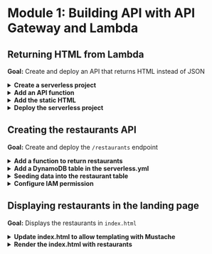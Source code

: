 # Module 1: Building API with API Gateway and Lambda

## Returning HTML from Lambda

**Goal:** Create and deploy an API that returns HTML instead of JSON

<details>
<summary><b>Create a serverless project</b></summary><p>

1. Create a directory for your serverless project.

    ```
    mkdir production-ready-serverless-workshop
    cd production-ready-serverless-workshop
    ```

2. Initialise the project:
    
    `npm init -y`
    
3. Install the `Serverless` framework as dev dependency.

    `npm install --save-dev serverless`

4. Create nodejs Serverless project using one of the default templates.

    `npx sls create --template aws-nodejs`

    See more information about `serverless create` command on [CLI documentation](https://serverless.com/framework/docs/providers/aws/cli-reference/create/) page.

5. Delete the `handler.js` file at the root

</p></details>

<details>
<summary><b>Add an API function</b></summary><p>

1. Modify the `serverless.yml` to the following.

```yml
service: workshop-${self:custom.name}

frameworkVersion: '3'

custom:
  name: <YOUR_NAME_HERE>

provider:
  name: aws
  runtime: nodejs18.x

functions:
  get-index:
    handler: functions/get-index.handler
    events:
      - http:
          path: /
          method: get
```

2. Under `custom`, replace `<YOUR_NAME_HERE>` with your name (**no whitespaces, all lower case**), e.g. `yancui`. This is so that if your project doesn't clash with your colleague's in case you're using a shared AWS account.

3. In the project root, add a folder called `functions`

4. Add a file `get-index.js` under the newly created `functions` folder

5. Modify the `get-index.js` file to the following:

```javascript
const fs = require("fs")

const html = fs.readFileSync('static/index.html', 'utf-8')

module.exports.handler = async (event, context) => {
  const response = {
    statusCode: 200,
    headers: {
      'Content-Type': 'text/html; charset=UTF-8'
    },
    body: html
  }

  return response
}
```

Here, we're loading a static HTML page from a `static` folder (to be added in the next section). Which we will return in the HTTP response, along with a header with the correct `Content-Type` (otherwise it defaults to `application/json`).

And since the variable `html` is declared and assigned OUTSIDE the handler function, it will run ONLY the first time our code executes on a new container. The same goes to any variables you declare outside the handler function, such as the `fs` module which we required at the top.

</p></details>

<details>
<summary><b>Add the static HTML</b></summary><p>

1. Add a folder to the project root, call it `static`

2. Add a file `index.html` under the newly created `static` folder

3. Modify the `index.html` file to the following:

```xml
<!DOCTYPE html>
<html>
  <head>
    <meta charset="UTF-8">
    <title>Big Mouth</title>
    
    <style>
      .fullscreenDiv {
        background-color: #05bafd;
        width: 100%;
        height: auto;
        bottom: 0px;
        top: 0px;
        left: 0;
        position: absolute;
      }

      .column-container {
        padding: 0;
        margin: 0;
        list-style: none;
        display: -webkit-box;
        display: -moz-box;
        display: -ms-flexbox;
        display: -webkit-flex;
        display: flex;
        flex-flow: column;
        justify-content: center;
      }

      .item {
        padding: 5px;
        height: auto;
        margin-top: 10px;
        display: flex;
        flex-flow: row;
        justify-content: center;
      }

      input {
        font-family: Arial, Helvetica, sans-serif;
        font-size: 18px;
      }

      button {
        font-family: Arial, Helvetica, sans-serif;
        font-size: 18px;
      }
    </style>

    <script>
    </script>
  </head>

  <body>
    <div class="fullscreenDiv">
      <ul class="column-container">
        <li class="item">
          <img id="logo" src="https://d2qt42rcwzspd6.cloudfront.net/manning/big-mouth.png">
        </li>
        <li class="item">
          <input id="theme" type="text" size="50" placeholder="enter a theme, eg. cartoon"/>
          <button onclick="search()">Find Restaurants</button>
        </li>
      </ul>
  </div>
  </body>

</html>
```

</p></details>

<details>
<summary><b>Deploy the serverless project</b></summary><p>

1. Run `deploy` command:

    `npx sls deploy`

    See more information about `deploy` command on [CLI documentation](https://serverless.com/framework/docs/providers/aws/cli-reference/deploy/) page.

2. In the output you should see something like this:

```
Deploying workshop-yancui to stage dev (us-east-1)

✔ Service deployed to stack workshop-yancui-dev (129s)

endpoint: GET - https://xxx.execute-api.us-east-1.amazonaws.com/dev/
functions: 
  get-index: workshop-yancui-dev-get-index (43 kB)
```

Load the endpoint in the browser and see something like the following:

![](/images/mod03-001.png)

</p></details>

## Creating the restaurants API

**Goal:** Create and deploy the `/restaurants` endpoint

<details>
<summary><b>Add a function to return restaurants</b></summary><p>

1. Add a file `get-restaurants.js` file to the `functions` folder

2. Install the `aws-sdk` client for DynamoDB, and the `util-dynamodb` package which makes it easier for us to marshall and unmarshall between vanilla javascript objects and DynamoDB objects:

`npm install --save-dev @aws-sdk/client-dynamodb @aws-sdk/util-dynamodb`

3. Modify `get-restaurants.js` to the following:

```javascript
const { DynamoDB } = require("@aws-sdk/client-dynamodb")
const { unmarshall } = require("@aws-sdk/util-dynamodb")
const dynamodb = new DynamoDB()

const defaultResults = process.env.defaultResults || 8
const tableName = process.env.restaurants_table

const getRestaurants = async (count) => {
  console.log(`fetching ${count} restaurants from ${tableName}...`)
  const req = {
    TableName: tableName,
    Limit: count
  }

  const resp = await dynamodb.scan(req)
  console.log(`found ${resp.Items.length} restaurants`)
  return resp.Items.map(x => unmarshall(x))
}

module.exports.handler = async (event, context) => {  
  const restaurants = await getRestaurants(defaultResults)
  const response = {
    statusCode: 200,
    body: JSON.stringify(restaurants)
  }

  return response
}
```

This function depends on two environment variables:

* `defaultResults` [optional] : how many restaurants to return

* `restaurants_table` [required] : name of the restaurants DynamoDB table

4. Modify `serverless.yml` to add the new function and its environment variables:

```yml
get-restaurants:
  handler: functions/get-restaurants.handler
  events:
    - http:
        path: /restaurants
        method: get
  environment:
    restaurants_table: !Ref RestaurantsTable
```

Notice that the `restaurants_table` environment variable is referencing (using the CloudFormation pseudo function `!Ref`) a resource called `RestaurantsTable`. We'll add that next.

**IMPORTANT**: make sure this block is indented and aligns with the `get-index` function. e.g.

```yml
functions:
  get-index:
    handler: functions/get-index.handler
    events:
      - http:
          path: /
          method: get

  get-restaurants:
    handler: functions/get-restaurants.handler
    events:
      - http:
          path: /restaurants/
          method: get
    environment:
      restaurants_table: !Ref RestaurantsTable
```

</p></details>

<details>
<summary><b>Add a DynamoDB table in the serverless.yml</b></summary><p>

1. Add DynamoDB table to `serverless.yml`. Add this block to the end of the file:

```yml
resources:
  Resources:
    RestaurantsTable:
      Type: AWS::DynamoDB::Table
      Properties:
        BillingMode: PAY_PER_REQUEST
        AttributeDefinitions:
          - AttributeName: name
            AttributeType: S
        KeySchema:
          - AttributeName: name
            KeyType: HASH
```

This is how we define a DynamoDB table in CloudFormation. Couple of things to note if you're new to AWS or CloudFormation.

`RestaurantsTable` is called the **logical Id** in CloudFormation, and is the unique ID for a resource within a CloudFormation template. Other resources can reference this resource using this logical id. You typically use either the `!Ref` or `!GetAtt` function to reference a resource and get its attributes (like name or ARN). Which, depending on the resource and the attribute you want to get, you have to choose the right function... I have a cheatsheet [here](https://theburningmonk.com/cloudformation-ref-and-getatt-cheatsheet) that lists all the resources and what you get with each.

DynamoDB has two billing modes. And here, we're using the `On-Demand` mode by setting `BillingMode` to `PAY_PER_REQUEST`. This means we don't pay for the table unless we use it, which is perfect for a demo app like this. In fact, this is probably the right setting for your app in production too unless you have very stable and very predictable load.

And lastly, DynamoDB operates with `HASH` and `RANGE` keys as the only schemas you need to specify, so that's what `KeySchema` is doing. When you specify an attribute in the key schema you also need to add them to the `AttributeDefinitions` list so you can specify their type (`S` for `String`), this is how we tell DynamoDB that the table has a `HASH` key called `name` and it's a `S`tring.

There are other configurations available, but they're not needed here. For more details, check out the CloudFormation docs [here](https://docs.aws.amazon.com/AWSCloudFormation/latest/UserGuide/aws-resource-dynamodb-table.html).

Ok, now let's deploy the serverless project again (so CloudFormation provisions the table):

`npx sls deploy`

After deployment finishes, the DynamoDB table would now be provisioned.

If you look into the DynamoDB console in your AWS account, you will see that the table would have an auto-generated name like `workshop-yancui-dev-RestaurantsTable-1867PM9U2N4ZA`.

At this point, it's also worth peeking into the CloudFormation console, and see that the Serverless framework generated a CloudFormation stack for our project, and the name of the stack is derived from the `service` and `stage` name of our project - e.g. `workshop-yancui-dev`.

The stack includes a no. of outputs including the deployment bucket name, and the root URL for API Gateway REST API.

![](/images/mod03-002.png)

Since we have added a DynamoDB table to the stack as a custom resource, it's useful to add its name to the stack output.

2. To add the `RestaurantsTable` name to stack output, go to `serverless.yml`. Under the `resources` section, add the following:

```yml
  Outputs:
    RestaurantsTableName:
      Value: !Ref RestaurantsTable
```

**IMPORTANT**: `Outputs` should be aligned with `Resources` (**NOT** `resources`). So after this change, the `resources` section of your `serverless.yml` should look like this:

```yml
resources:
  Resources:
    RestaurantsTable:
      Type: AWS::DynamoDB::Table
      Properties:
        BillingMode: PAY_PER_REQUEST
        AttributeDefinitions:
          - AttributeName: name
            AttributeType: S
        KeySchema:
          - AttributeName: name
            KeyType: HASH

  Outputs:
    RestaurantsTableName:
      Value: !Ref RestaurantsTable
```

Make sure the indentations are exactly the same.

3. Deploy the project again

`npx sls deploy`

and check in the CloudFormation console to make sure that you see the `RestaurantsTableName` in the stack outputs

![](/images/mod03-003.png)

</p></details>

<details>
<summary><b>Seeding data into the restaurant table</b></summary><p>

To seed some restaurant data into the table, we're going to add a script to do that. 

But wait! We have a problem here...

The DynamoDB table name is randomly generated, how do we write this script so that it doesn't require us to go into the AWS console and copy the name of the table?

There are a couple of solutions to this:

1. Use the [serverless-export-env](https://github.com/arabold/serverless-export-env/) plugin to export the environment variables to a `.env` file.
2. Programmatically reference the `RestaurantsTableName` stack output we added above.
3. Export the table name as a SSM parameter (by adding a `AWS::SSM::Parameter` resource to our `serverless.yml`) and programmatically reference it from the script.

For the purpose of this demo app, let's use option 1, as it'll come in handy for us later on when we start writing tests. See [Paul Swail](https://twitter.com/paulswail)'s [post](https://winterwindsoftware.com/cloud-config-local-tests/) for more details.

1. Install the `serverless-export-env` plugin by running

`npm install --save-dev serverless-export-env`

2. Open `serverless.yml` and add the following to the end of the file

```yml
plugins:
  - serverless-export-env
```

**IMPORTANT**: `plugins` should be at the same level as `provider`, `functions` and `resources`, that is, it should have *NO INDENTATION*.

3. Run `npx sls export-env --all`. This command should generate a `.env` file in your project root, and the file content should look something like this:

`restaurants_table=workshop-yancui-dev-RestaurantsTable-1Y097GF7QLUIX`

This is because our `get-restaurants` function has an environment variable called `restaurants_table`. The `serverless-export-env` plugin has resolved the `!Ref RestaurantTable` reference and helpfully added the resolved table name to the `.env` file.

4. Before we move on, let's go back to the `serverless.yml` file and add the following to the `custom` section:

```yml
export-env:
  overwrite: true
```

By default, the `serverless-export-env` plugin would not overwrite the `.env` file, but we want it to do just that whenever we run the command to make sure we have the latest values in the `.env` file.

After this change, your custom section should look like this:

```yml
custom:
  name: <YOUR NAME>
  export-env:
    overwrite: true
```

5. To load the `.env` file from our code, we need the `dotenv` NPM package.

Add `.env` to your `.gitignore` file

6. Install the `dotenv` package

`npm install --save-dev dotenv`

7. Add a file `seed-restaurants.js` to the project root

8. Modify `seed-restaurants.js` to the following.

```javascript
const AWS = require('aws-sdk')
AWS.config.region = 'us-east-1'
const dynamodb = new AWS.DynamoDB.DocumentClient()
require('dotenv').config()

const restaurants = [
  { 
    name: "Fangtasia", 
    image: "https://d2qt42rcwzspd6.cloudfront.net/manning/fangtasia.png", 
    themes: ["true blood"] 
  },
  { 
    name: "Shoney's", 
    image: "https://d2qt42rcwzspd6.cloudfront.net/manning/shoney's.png", 
    themes: ["cartoon", "rick and morty"] 
  },
  { 
    name: "Freddy's BBQ Joint", 
    image: "https://d2qt42rcwzspd6.cloudfront.net/manning/freddy's+bbq+joint.png", 
    themes: ["netflix", "house of cards"] 
  },
  { 
    name: "Pizza Planet", 
    image: "https://d2qt42rcwzspd6.cloudfront.net/manning/pizza+planet.png", 
    themes: ["netflix", "toy story"] 
  },
  { 
    name: "Leaky Cauldron", 
    image: "https://d2qt42rcwzspd6.cloudfront.net/manning/leaky+cauldron.png", 
    themes: ["movie", "harry potter"] 
  },
  { 
    name: "Lil' Bits", 
    image: "https://d2qt42rcwzspd6.cloudfront.net/manning/lil+bits.png", 
    themes: ["cartoon", "rick and morty"] 
  },
  { 
    name: "Fancy Eats", 
    image: "https://d2qt42rcwzspd6.cloudfront.net/manning/fancy+eats.png", 
    themes: ["cartoon", "rick and morty"] 
  },
  { 
    name: "Don Cuco", 
    image: "https://d2qt42rcwzspd6.cloudfront.net/manning/don%20cuco.png", 
    themes: ["cartoon", "rick and morty"] 
  },
];

const putReqs = restaurants.map(x => ({
  PutRequest: {
    Item: x
  }
}))

const req = {
  RequestItems: {
    [process.env.restaurants_table]: putReqs
  }
}
dynamodb.batchWrite(req).promise()
  .then(() => console.log("all done"))
  .catch(err => console.error(err))
```

**NOTE**: the AWS region is hard-coded to `us-east-1` in the `seed-restaurants.js` script, if you had deployed the project to another region, then you need to change the region on line 2 to match the deployed region.

9. Run the `seed-restaurants.js` script

`node seed-restaurants.js`

</p></details>

<details>
<summary><b>Configure IAM permission</b></summary><p>

1. Modify `serverless.yml` and add an `iamRoleStatements` section under `provider` (make sure you check for proper indentation!):

```yml
provider:
  name: aws
  runtime: nodejs18.x

  iam:
    role:
      statements:
        - Effect: Allow
          Action: dynamodb:scan
          Resource: !GetAtt RestaurantsTable.Arn
```

This adds the `dynamodb:scan` permission to the Lambda execution role.

2. Deploy the project

`npx sls deploy`

</p></details>

## Displaying restaurants in the landing page

**Goal:** Displays the restaurants in `index.html`

<details>
<summary><b>Update index.html to allow templating with Mustache</b></summary><p>

1. Modify `index.html` to the following:

```html
<!DOCTYPE html>
<html>
  <head>
    <meta charset="UTF-8">
    <title>Big Mouth</title>
    
    <style>
      .fullscreenDiv {
        background-color: #05bafd;
        width: 100%;
        height: auto;
        bottom: 0px;
        top: 0px;
        left: 0;
        position: absolute;
      }
      .restaurantsDiv {
        background-color: #ffffff;
        width: 100%;
        height: auto;
      }
      .dayOfWeek {
        font-family: Arial, Helvetica, sans-serif;
        font-size: 32px;
        padding: 10px;
        height: auto;
        display: flex;
        justify-content: center;
      }
      .column-container {
        padding: 0;
        margin: 0;
        list-style: none;
        display: flex;
        flex-flow: column;
        flex-wrap: wrap;
        justify-content: center;
      }
      .row-container {
        padding: 0;
        margin: 0;
        list-style: none;
        display: flex;
        flex-flow: row;
        flex-wrap: wrap;
        justify-content: center;
      }
      .item {
        padding: 5px;
        height: auto;
        margin-top: 10px;
        display: flex;
        flex-flow: row;
        flex-wrap: wrap;
        justify-content: center;
      }
      .restaurant {
        background-color: #00a8f7;
        border-radius: 10px;
        padding: 5px;
        height: auto;
        width: auto;
        margin-left: 40px;
        margin-right: 40px;
        margin-top: 15px;
        margin-bottom: 0px;
        display: flex;
        justify-content: center;
      }
      .restaurant-name {
        font-size: 24px;
        font-family:Arial, Helvetica, sans-serif;
        color: #ffffff;
        padding: 10px;
        margin: 0px;
      }
      .restaurant-image {
        padding-top: 0px;
        margin-top: 0px;
      }
      input {
        font-family: Arial, Helvetica, sans-serif;
        font-size: 18px;
      }
      button {
        font-family: Arial, Helvetica, sans-serif;
        font-size: 18px;
      }
    </style>

    <script>
    </script>
  </head>

  <body>
    <div class="fullscreenDiv">
      <ul class="column-container">
        <li class="item">
          <img id="logo" src="https://d2qt42rcwzspd6.cloudfront.net/manning/big-mouth.png">
        </li>
        <li class="item">
          <input id="theme" type="text" size="50" placeholder="enter a theme, eg. cartoon"/>
          <button onclick="search()">Find Restaurants</button>
        </li>
        <li>
          <div class="restaurantsDiv column-container">
            <b class="dayOfWeek">{{dayOfWeek}}</b>
            <ul class="row-container">
              {{#restaurants}}
              <li class="restaurant">
                <ul class="column-container">
                    <li class="item restaurant-name">{{name}}</li>
                    <li class="item restaurant-image">
                      <img src="{{image}}">
                    </li>
                </ul>
              </li>
              {{/restaurants}}
            </ul> 
          </div>
        </li>
      </ul>
  </div>
  </body>

</html>
```
</p></details>

<details>
<summary><b>Render the index.html with restaurants</b></summary><p>

1. Install `mustache` as dependency

`npm install --save mustache`

`mustache` is a templating library for javascript, which we'll use to "render" our HTML page.

2. Install `axios` as dependency

`npm install --save axios`

`axios` is a HTTP client library, we will use it to make a HTTP from the `get-index` function to the new `/restaurants` endpoint to fetch a list of restaurants to render.

3. Modify `get-index.js` to the following:

```javascript
const fs = require("fs")
const Mustache = require('mustache')
const http = require('axios')

const restaurantsApiRoot = process.env.restaurants_api
const days = ['Sunday', 'Monday', 'Tuesday', 'Wednesday', 'Thursday', 'Friday', 'Saturday']

let html

function loadHtml () {
  if (!html) {
    console.log('loading index.html...')
    html = fs.readFileSync('static/index.html', 'utf-8')
    console.log('loaded')
  }
  
  return html
}

const getRestaurants = async () => {
  const httpReq = http.get(restaurantsApiRoot)
  return (await httpReq).data
}

module.exports.handler = async (event, context) => {
  const template = loadHtml()
  const restaurants = await getRestaurants()
  const dayOfWeek = days[new Date().getDay()]
  const html = Mustache.render(template, { dayOfWeek, restaurants })
  const response = {
    statusCode: 200,
    headers: {
      'Content-Type': 'text/html; charset=UTF-8'
    },
    body: html
  }

  return response
}
```

After this change, the `get-index` function needs the `restaurants_api` environment variable to know where the `/restaurants` endpoint is.

The Serverless **ALWAYS** use the logical ID `ApiGatewayRestApi` for the API Gateway REST API resource it creates. So you can construct the URL for the `/restaurants` endpoint using the `Fn::Sub` CloudFormation pseudo function (or the `!Sub` shorthand) like this:

```yml
!Sub https://${ApiGatewayRestApi}.execute-api.${AWS::Region}.amazonaws.com/${sls:stage}/restaurants
```

See [here](https://docs.aws.amazon.com/AWSCloudFormation/latest/UserGuide/intrinsic-function-reference-sub.html) for more info on the `Fn::Sub` pseudo function.

4. Modify the `serverless.yml` to add the `restaurants_api` environment variable to the `get-index` function:

```yml
get-index:
  handler: functions/get-index.handler
  events:
    - http:
        path: /
        method: get
  environment:
    restaurants_api: !Sub https://${ApiGatewayRestApi}.execute-api.${AWS::Region}.amazonaws.com/${sls:stage}/restaurants
```

The `Fn::Sub` pseudo function (we used the `!Sub` shorthand) lets you reference other CloudFormation resources as well as CloudFormation pseudo parameters with the `${}` syntax. Here we needed to reference two of these:

* `${ApiGatewayRestApi}`: this references the `ApiGatewayRestApi` resource that the Serverless framework has generated for the API Gateway REST API object. This is equivalent to `!Ref ApiGatewayRestApi`, which returns the API Id which is part of the API's url.
* `${AWS::Region}`: this references the `AWS::Region` pseudo parameter, that is, the AWS region (e.g. `us-east-1`) that you're deploying the CloudFormation stack to.

But wait, the Serverless framework also uses `${...}` syntax in its own variables system. See [this page](https://serverless.com/framework/docs/providers/aws/guide/variables/) for more information.

Luckily, we can use both side by side, and in this example, we can see that we're referencing the `provider.stage` variable in the same URL.

5. Deploy the project

`npx sls deploy`

Reload the `index.html` and you should see something like the following

![](/images/mod03-004.png)

</p></details>
